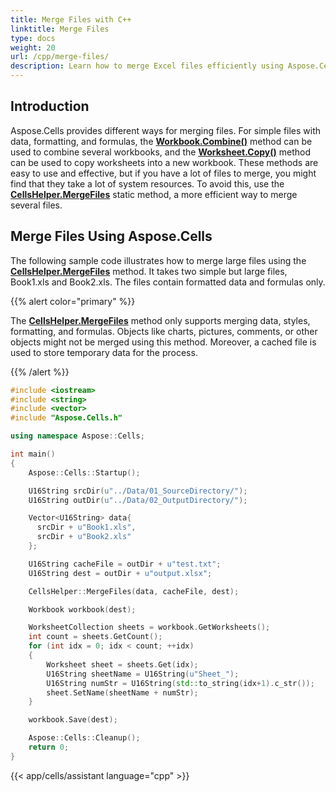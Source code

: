 ```yaml
---
title: Merge Files with C++
linktitle: Merge Files
type: docs
weight: 20
url: /cpp/merge-files/
description: Learn how to merge Excel files efficiently using Aspose.Cells for C++.
---
```


## **Introduction**

Aspose.Cells provides different ways for merging files. For simple files with data, formatting, and formulas, the [**Workbook.Combine()**](https://reference.aspose.com/cells/cpp/aspose.cells/workbook/combine/) method can be used to combine several workbooks, and the [**Worksheet.Copy()**](https://reference.aspose.com/cells/cpp/aspose.cells/worksheet/copy/) method can be used to copy worksheets into a new workbook. These methods are easy to use and effective, but if you have a lot of files to merge, you might find that they take a lot of system resources. To avoid this, use the [**CellsHelper.MergeFiles**](https://reference.aspose.com/cells/cpp/aspose.cells/cellshelper/mergefiles/) static method, a more efficient way to merge several files.

## **Merge Files Using Aspose.Cells**

The following sample code illustrates how to merge large files using the [**CellsHelper.MergeFiles**](https://reference.aspose.com/cells/cpp/aspose.cells/cellshelper/mergefiles/) method. It takes two simple but large files, Book1.xls and Book2.xls. The files contain formatted data and formulas only.

{{% alert color="primary" %}}

The [**CellsHelper.MergeFiles**](https://reference.aspose.com/cells/cpp/aspose.cells/cellshelper/mergefiles/) method only supports merging data, styles, formatting, and formulas. Objects like charts, pictures, comments, or other objects might not be merged using this method. Moreover, a cached file is used to store temporary data for the process.

{{% /alert %}}

```c++
#include <iostream>
#include <string>
#include <vector>
#include "Aspose.Cells.h"

using namespace Aspose::Cells;

int main()
{
	Aspose::Cells::Startup();

	U16String srcDir(u"../Data/01_SourceDirectory/");
	U16String outDir(u"../Data/02_OutputDirectory/");

	Vector<U16String> data{
	  srcDir + u"Book1.xls",
	  srcDir + u"Book2.xls"
	};

	U16String cacheFile = outDir + u"test.txt";
	U16String dest = outDir + u"output.xlsx";

	CellsHelper::MergeFiles(data, cacheFile, dest);

	Workbook workbook(dest);

	WorksheetCollection sheets = workbook.GetWorksheets();
	int count = sheets.GetCount();
	for (int idx = 0; idx < count; ++idx)
	{
		Worksheet sheet = sheets.Get(idx);
		U16String sheetName = U16String(u"Sheet_");
		U16String numStr = U16String(std::to_string(idx+1).c_str());
		sheet.SetName(sheetName + numStr);
	}

	workbook.Save(dest);

	Aspose::Cells::Cleanup();
	return 0;
}
```
{{< app/cells/assistant language="cpp" >}}